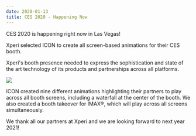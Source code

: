 ```yaml
---
date: 2020-01-13
title: CES 2020 - Happening Now
---
```


CES 2020 is happening right now in Las Vegas!

Xperi selected ICON to create all screen-based animations for their CES booth.

Xperi's booth presence needed to express the sophistication and state of the art technology of its products and partnerships across all platforms.

![](https://s3.amazonaws.com/forestry.iconinteractive.com/xperi-news.jpg)

ICON created nine different animations highlighting their partners to play across all booth screens, including a waterfall at the center of the booth. We also created a booth takeover for IMAX®, which will play across all screens simultaneously.

We thank all our partners at Xperi and we are looking forward to next year 2021!
